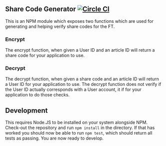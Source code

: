 ## Share Code Generator [![Circle CI](https://circleci.com/gh/Financial-Times/share-code-generator/tree/master.svg?style=svg)](https://circleci.com/gh/Financial-Times/share-code-generator/tree/master)

This is an NPM module which exposes two functions which are used for generating and helping verify share codes for the FT.

### Encrypt

The encrypt function, when given a User ID and an article ID will return a share code for your application to use.

### Decrypt

The decrypt function, when given a share code and an article ID will return a User ID for your application to use. The decrypt function does not verify if the User ID actually corresponds with a User account, it if for your application to do those checks.

## Development

This requires Node.JS to be installed on your system alongside NPM.
Check-out the repository and run `npm install` in the directory. If that has worked you should now be able to run `npm test`, which should return all tests as passing. You are now ready to develop.
